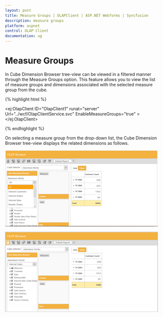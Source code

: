 ```yaml
---
layout: post
title: Measure Groups | OLAPClient | ASP.NET Webforms | Syncfusion
description: measure groups 
platform: aspnet
control: OLAP Client
documentation: ug
---
```


# Measure Groups 

In Cube Dimension Browser tree-view can be viewed in a filtered manner through the Measure Groups option. This feature allows you to view the list of measure groups and dimensions associated with the selected measure group from the cube.

{% highlight html %}

<ej:OlapClient ID="OlapClient1" runat="server" Url="../wcf/OlapClientService.svc" EnableMeasureGroups="true" ></ej:OlapClient>

{% endhighlight %}

On selecting a measure group from the drop-down list, the Cube Dimension Browser tree-view displays the related dimensions as follows.

![C:/Users/Narendhran Muthuvel/Desktop/Capture7.PNG](Measure-Groups_images/Measure-Groups_img1.png) 


![C:/Users/Narendhran Muthuvel/Desktop/Capture44.PNG](Measure-Groups_images/Measure-Groups_img2.png) 